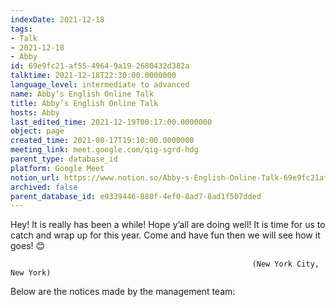 ```yaml
---
indexDate: 2021-12-18
tags:
- Talk
- 2021-12-18
- Abby
id: 69e9fc21-af55-4964-9a19-2680432d382a
talktime: 2021-12-18T22:30:00.0000000
language_level: intermediate to advanced
name: Abby’s English Online Talk
title: Abby’s English Online Talk
hosts: Abby
last_edited_time: 2021-12-19T00:17:00.0000000
object: page
created_time: 2021-08-17T19:10:00.0000000
meeting_link: meet.google.com/qig-sgrd-hdg
parent_type: database_id
platform: Google Meet
notion_url: https://www.notion.so/Abby-s-English-Online-Talk-69e9fc21af5549649a192680432d382a
archived: false
parent_database_id: e9339446-880f-4ef0-8ad7-8ad1f507dded
---
```


Hey! It is really has been a while! Hope y’all are doing well! It is time for us to catch and wrap up for this year. Come and have fun then we will see how it goes! 😊



                                                          (New York City, New York)



Below are the notices made by the management team:


